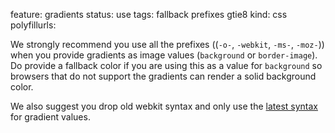 feature: gradients
status: use
tags: fallback prefixes gtie8
kind: css
polyfillurls:

We strongly recommend you use all the prefixes ((`-o-`, `-webkit`, `-ms-`, `-moz-`)) when you provide gradients as image values (`background` or `border-image`). Do provide a fallback color if you are using this as a value for `background` so browsers that do not support the gradients can render a solid background color. 

We also suggest you drop old webkit syntax and only use the [latest syntax](http://www.broken-links.com/2012/01/11/the-new-and-hopefully-final-linear-gradient-syntax/) for gradient values. 
